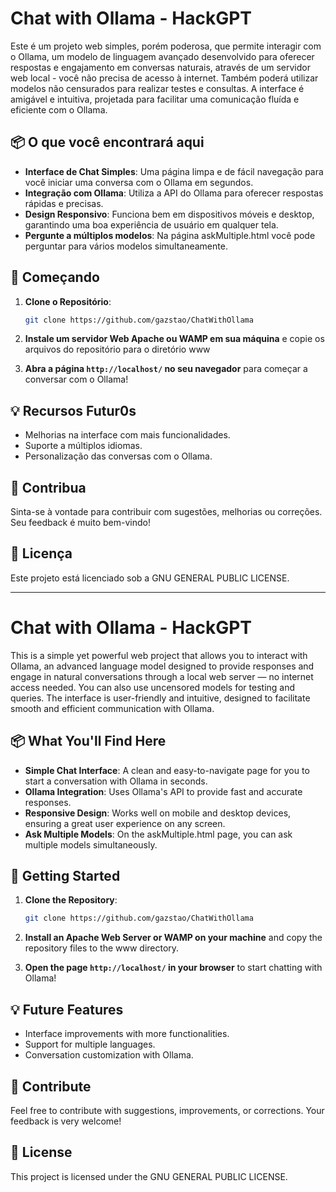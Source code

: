 # Chat with Ollama - HackGPT

Este é um projeto web simples, porém poderosa, que permite interagir com o Ollama, um modelo de linguagem avançado desenvolvido para oferecer respostas e engajamento em conversas naturais, através de um servidor web local - você não precisa de acesso à internet. Também poderá utilizar modelos não censurados para realizar testes e consultas. A interface é amigável e intuitiva, projetada para facilitar uma comunicação fluída e eficiente com o Ollama.

## 📦 O que você encontrará aqui

- **Interface de Chat Simples**: Uma página limpa e de fácil navegação para você iniciar uma conversa com o Ollama em segundos.
- **Integração com Ollama**: Utiliza a API do Ollama para oferecer respostas rápidas e precisas.
- **Design Responsivo**: Funciona bem em dispositivos móveis e desktop, garantindo uma boa experiência de usuário em qualquer tela.
- **Pergunte a múltiplos modelos**: Na página askMultiple.html você pode perguntar para vários modelos simultaneamente. 

## 🚀 Começando

1. **Clone o Repositório**:
   ```bash
   git clone https://github.com/gazstao/ChatWithOllama
   ```

2. **Instale um servidor Web Apache ou WAMP em sua máquina** e copie os arquivos do repositório para o diretório www

3. **Abra a página `http://localhost/` no seu navegador** para começar a conversar com o Ollama!

## 💡 Recursos Futur0s

- Melhorias na interface com mais funcionalidades.
- Suporte a múltiplos idiomas.
- Personalização das conversas com o Ollama.

## 🤝 Contribua

Sinta-se à vontade para contribuir com sugestões, melhorias ou correções. Seu feedback é muito bem-vindo!

## 📄 Licença

Este projeto está licenciado sob a GNU GENERAL PUBLIC LICENSE.


________________________________________________________________________

# Chat with Ollama - HackGPT

This is a simple yet powerful web project that allows you to interact with Ollama, an advanced language model designed to provide responses and engage in natural conversations through a local web server — no internet access needed. You can also use uncensored models for testing and queries. The interface is user-friendly and intuitive, designed to facilitate smooth and efficient communication with Ollama.

## 📦 What You'll Find Here

- **Simple Chat Interface**: A clean and easy-to-navigate page for you to start a conversation with Ollama in seconds.
- **Ollama Integration**: Uses Ollama's API to provide fast and accurate responses.
- **Responsive Design**: Works well on mobile and desktop devices, ensuring a great user experience on any screen.
- **Ask Multiple Models**: On the askMultiple.html page, you can ask multiple models simultaneously.

## 🚀 Getting Started

1. **Clone the Repository**:
   ```bash
   git clone https://github.com/gazstao/ChatWithOllama
   ```

2. **Install an Apache Web Server or WAMP on your machine** and copy the repository files to the www directory.

3. **Open the page `http://localhost/` in your browser** to start chatting with Ollama!

## 💡 Future Features

- Interface improvements with more functionalities.
- Support for multiple languages.
- Conversation customization with Ollama.

## 🤝 Contribute

Feel free to contribute with suggestions, improvements, or corrections. Your feedback is very welcome!

## 📄 License

This project is licensed under the GNU GENERAL PUBLIC LICENSE.
